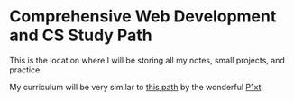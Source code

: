 # Comprehensive Web Development and CS Study Path

This is the location where I will be storing all my notes, small projects, and practice.

My curriculum will be very similar to [this path](https://github.com/P1xt/p1xt-guides/blob/master/wd-cs.md) by the wonderful [P1xt](https://github.com/P1xt).
